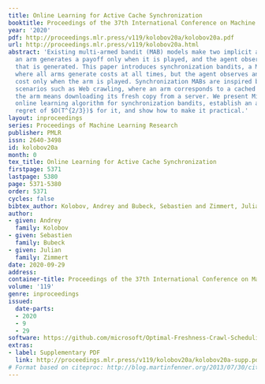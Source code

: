```yaml
---
title: Online Learning for Active Cache Synchronization
booktitle: Proceedings of the 37th International Conference on Machine Learning
year: '2020'
pdf: http://proceedings.mlr.press/v119/kolobov20a/kolobov20a.pdf
url: http://proceedings.mlr.press/v119/kolobov20a.html
abstract: 'Existing multi-armed bandit (MAB) models make two implicit assumptions:
  an arm generates a payoff only when it is played, and the agent observes every payoff
  that is generated. This paper introduces synchronization bandits, a MAB variant
  where all arms generate costs at all times, but the agent observes an arm’s instantaneous
  cost only when the arm is played. Synchronization MABs are inspired by online caching
  scenarios such as Web crawling, where an arm corresponds to a cached item and playing
  the arm means downloading its fresh copy from a server. We present MirrorSync, an
  online learning algorithm for synchronization bandits, establish an adversarial
  regret of $O(T^{2/3})$ for it, and show how to make it practical.'
layout: inproceedings
series: Proceedings of Machine Learning Research
publisher: PMLR
issn: 2640-3498
id: kolobov20a
month: 0
tex_title: Online Learning for Active Cache Synchronization
firstpage: 5371
lastpage: 5380
page: 5371-5380
order: 5371
cycles: false
bibtex_author: Kolobov, Andrey and Bubeck, Sebastien and Zimmert, Julian
author:
- given: Andrey
  family: Kolobov
- given: Sebastien
  family: Bubeck
- given: Julian
  family: Zimmert
date: 2020-09-29
address: 
container-title: Proceedings of the 37th International Conference on Machine Learning
volume: '119'
genre: inproceedings
issued:
  date-parts:
  - 2020
  - 9
  - 29
software: https://github.com/microsoft/Optimal-Freshness-Crawl-Scheduling
extras:
- label: Supplementary PDF
  link: http://proceedings.mlr.press/v119/kolobov20a/kolobov20a-supp.pdf
# Format based on citeproc: http://blog.martinfenner.org/2013/07/30/citeproc-yaml-for-bibliographies/
---
```

